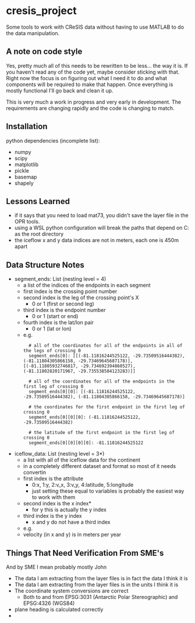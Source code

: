 # cresis_project
Some tools to work with CReSIS data without having to use MATLAB to do the data manipulation.

## A note on code style
Yes, pretty much all of this needs to be rewritten to be less... the way it is. If you
haven't read any of the code yet, maybe consider sticking with that. Right now the 
focus is on figuring out what I need it to do and what components will be 
required to make that happen. Once everything is mostly functional I'll go back 
and clean it up. 

This is very much a work in progress and very early in development. The 
requirements are changing rapidly and the code is changing to match.

## Installation
python dependencies (incomplete list): 
- numpy
- scipy
- matplotlib
- pickle
- basemap
- shapely


## Lessons Learned
- if it says that you need to load mat73, you didn't save the layer file in the OPR tools.
- using a WSL python configuration will break the paths that depend on C: as the root directory
- the iceflow x and y data indices are not in meters, each one is 450m apart

## Data Structure Notes
- segment_ends: List (nesting level = 4)
  - a list of the indices of the endpoints in each segment
  - first index is the crossing point number
  - second index is the leg of the crossing point's X
    - 0 or 1 (first or second leg)
  - third index is the endpoint number 
    - 0 or 1 (start or end)
  - fourth index is the lat/lon pair
    - 0 or 1 (lat or lon)
  - e.g. 
      ```
        # all of the coordinates for all of the endpoints in all of the legs of crossing 0
        segment_ends[0]: [[(-81.11816244525122, -29.73509516444382), (-81.11804305866158, -29.73469645687178)], [(-81.11805932746817, -29.734692394860527), (-81.11802820171967, -29.735538584123283)]]
    
        # all of the coordinates for all of the endpoints in the first leg of crossing 0
        segment_ends[0][0]: [(-81.11816244525122, -29.73509516444382), (-81.11804305866158, -29.73469645687178)]
    
        # the coordinates for the first endpoint in the first leg of crossing 0
        segment_ends[0][0][0]: (-81.11816244525122, -29.73509516444382)
    
        # the latitude of the first endpoint in the first leg of crossing 0
        segment_ends[0][0][0][0]: -81.11816244525122
      ```
- iceflow_data: List (nesting level = 3*)
  - a list with all of the iceflow data for the continent
  - in a completely different dataset and format so most of it needs convertin
  - first index is the attribute
    - 0:x, 1:y, 2:v_x, 3:v_y, 4:latitude, 5:longitude
    - just setting these equal to variables is probably the easiest way to work with them
  - second index is the x index*
    - for y this is actually the y index
  - third index is the y index
    - x and y do not have a third index
  - e.g.
  - velocity (in x and y) is in meters per year

## Things That Need Verification From SME's 
And by SME I mean probably mostly John
- The data I am extracting from the layer files is in fact the data I think it is
- The data I am extracting from the layer files is in the units I think it is
- The coordinate system conversions are correct
  - Both to and from EPSG:3031 (Antarctic Polar Stereographic) and EPSG:4326 (WGS84)
- plane heading is calculated correctly
- 